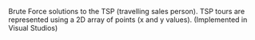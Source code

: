Brute Force solutions to the TSP (travelling sales person). TSP tours are represented using a 2D array of points (x and y values).  (Implemented in Visual Studios)
